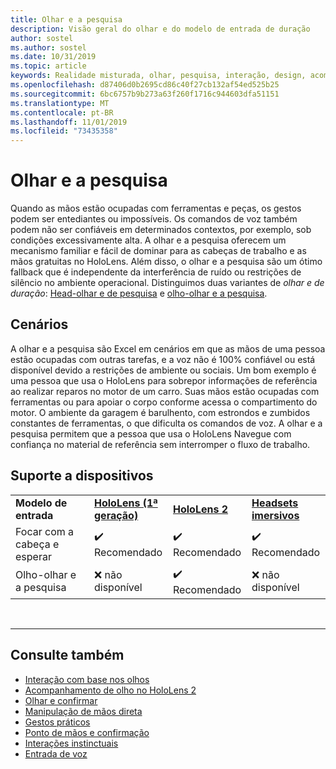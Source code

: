 ```yaml
---
title: Olhar e a pesquisa
description: Visão geral do olhar e do modelo de entrada de duração
author: sostel
ms.author: sostel
ms.date: 10/31/2019
ms.topic: article
keywords: Realidade misturada, olhar, pesquisa, interação, design, acompanhamento de olho, acompanhamento de cabeçalho
ms.openlocfilehash: d87406d0b2695cd86c40f27cb132af54ed525b25
ms.sourcegitcommit: 6bc6757b9b273a63f260f1716c944603dfa51151
ms.translationtype: MT
ms.contentlocale: pt-BR
ms.lasthandoff: 11/01/2019
ms.locfileid: "73435358"
---
```

# <a name="gaze-and-dwell"></a>Olhar e a pesquisa

Quando as mãos estão ocupadas com ferramentas e peças, os gestos podem ser entediantes ou impossíveis. Os comandos de voz também podem não ser confiáveis em determinados contextos, por exemplo, sob condições excessivamente alta. A olhar e a pesquisa oferecem um mecanismo familiar e fácil de dominar para as cabeças de trabalho e as mãos gratuitas no HoloLens. Além disso, o olhar e a pesquisa são um ótimo fallback que é independente da interferência de ruído ou restrições de silêncio no ambiente operacional.
Distinguimos duas variantes de _olhar e de duração_: [Head-olhar e de pesquisa](gaze-and-dwell-head.md) e [olho-olhar e a pesquisa](gaze-and-dwell-eyes.md).

## <a name="scenarios"></a>Cenários

A olhar e a pesquisa são Excel em cenários em que as mãos de uma pessoa estão ocupadas com outras tarefas, e a voz não é 100% confiável ou está disponível devido a restrições de ambiente ou sociais. Um bom exemplo é uma pessoa que usa o HoloLens para sobrepor informações de referência ao realizar reparos no motor de um carro. Suas mãos estão ocupadas com ferramentas ou para apoiar o corpo conforme acessa o compartimento do motor. O ambiente da garagem é barulhento, com estrondos e zumbidos constantes de ferramentas, o que dificulta os comandos de voz. A olhar e a pesquisa permitem que a pessoa que usa o HoloLens Navegue com confiança no material de referência sem interromper o fluxo de trabalho. 

## <a name="device-support"></a>Suporte a dispositivos

<table>
    <colgroup>
    <col width="25%" />
    <col width="25%" />
    <col width="25%" />
    <col width="25%" />
    </colgroup>
    <tr>
        <td><strong>Modelo de entrada</strong></td>
        <td><a href="hololens-hardware-details.md"><strong>HoloLens (1ª geração)</strong></a></td>
        <td><a href="https://docs.microsoft.com/hololens/hololens2-hardware"><strong>HoloLens 2</strong></td>
        <td><a href="immersive-headset-hardware-details.md"><strong>Headsets imersivos</strong></a></td>
    </tr>
     <tr>
        <td>Focar com a cabeça e esperar</td>
        <td>✔️ Recomendado</td>
        <td>✔️ Recomendado</td>
        <td>✔️ Recomendado</td>
    </tr>
     <tr>
        <td>Olho-olhar e a pesquisa</td>
        <td>❌ não disponível</td>
        <td>✔️ Recomendado</td>
        <td>❌ não disponível</td>
    </tr>
</table>


<br>

---
 
 ## <a name="see-also"></a>Consulte também
* [Interação com base nos olhos](eye-gaze-interaction.md)
* [Acompanhamento de olho no HoloLens 2](eye-tracking.md)
* [Olhar e confirmar](gaze-and-commit.md)
* [Manipulação de mãos direta](direct-manipulation.md)
* [Gestos práticos](gaze-and-commit.md#composite-gestures)
* [Ponto de mãos e confirmação](point-and-commit.md)
* [Interações instinctuais](interaction-fundamentals.md)
* [Entrada de voz](voice-input.md)
